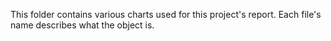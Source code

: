 This folder contains various charts used for this project's report.   Each file's name describes what the object is. 
